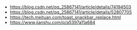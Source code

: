 * https://blog.csdn.net/qq_25867141/article/details/74194503
* https://blog.csdn.net/qq_25867141/article/details/52807705
* https://tech.meituan.com/toast_snackbar_replace.html
* https://www.jianshu.com/p/a5397a11a684